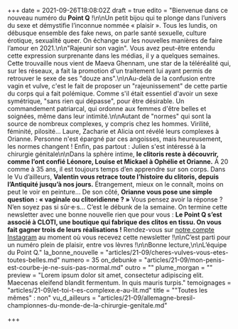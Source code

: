 +++
date = 2021-09-26T18:08:02Z
draft = true
edito = "Bienvenue dans ce nouveau numéro du **Point Q** !\n\nUn petit bijou qui te plonge dans l’univers du sexe et démystifie l’inconnue nommée « plaisir ». Tous les lundis, on débusque ensemble des fake news, on parle santé sexuelle, culture érotique, sexualité queer. On échange sur les nouvelles manières de faire l’amour en 2021.\n\n\"Rajeunir son vagin\". Vous avez peut-être entendu cette expression surprenante dans les médias, il y a quelques semaines. Cette trouvaille nous vient de Maeva Ghennam, une star de la téléréalité qui, sur les réseaux, a fait la promotion d'un traitement lui ayant permis de retrouver le sexe de ses \"douze ans\".\n\nAu-delà de la confusion entre vagin et vulve, c'est le fait de proposer un \"rajeunissement\" de cette partie du corps qui a fait polémique. Comme s'il était essentiel d'avoir un sexe symétrique, \"sans rien qui dépasse\", pour être désirable. Un commandement patriarcal, qui ordonne aux femmes d'être belles et soignées, même dans leur intimité.\n\nAutant de \"normes\" qui sont la source de nombreux complexes, y compris chez les hommes. Virilité, féminité, pilosité... Laure, Zacharie et Alicia ont révélé leurs complexes à Orianne. Personne n'est épargné par ces angoisses, mais heureusement, les normes changent ! Enfin, pas partout : Julien s'est intéressé à la chirurgie génitale\n\nDans la sphère intime, **le clitoris reste à découvrir, comme l’ont confié Léonore, Louise et Mickael à Ophélie et Orianne.** À 20 comme à 35 ans, il est toujours temps d’en apprendre sur son corps. Dans le Vu d’ailleurs, **Valentin vous retrace toute l’histoire du clitoris, depuis l’Antiquité jusqu’à nos jours.** Étrangement, mieux on le connaît, moins on peut le voir en peinture… De son côté, **Orianne vous pose une simple question : « vaginale ou clitoridienne ? »** Vous pensez avoir la réponse ? N’en soyez pas si sûr·e·s… C’est le débunk de la semaine. On termine cette newsletter avec une bonne nouvelle rien que pour vous : **Le Point Q s’est associé à CLOTI, une boutique qui fabrique des clitos en tissu. On vous fait gagner trois de leurs réalisations !** Rendez-vous sur [notre compte Instagram](https://www.instagram.com/lepoint.q/?hl=fr) au moment où vous recevez cette newsletter !\n\nC’est parti pour un numéro plein de plaisir, entre vos lèvres !\n\nBonne lecture,\n\nL’équipe du Point Q."
la_bonne_nouvelle = "articles/21-09/cheres-vulves-vous-etes-toutes-belles.md"
numero = 35
on_debunke = "articles/21-09/mon-penis-est-courbe-je-ne-suis-pas-normal.md"
outro = ""
plume_morgan = ""
preview = "Lorem ipsum dolor sit amet, consectetur adipiscing elit. Maecenas eleifend blandit fermentum. In quis mauris turpis."
temoignages = "articles/21-09/et-toi-t-es-complexe.e-au-lit.md"
title = "\"Toutes les mêmes\" : non"
vu_d_ailleurs = "articles/21-09/allemagne-bresil-championnes-du-monde-de-la-chirurgie-genitale.md"

+++
